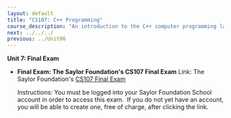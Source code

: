 ```yaml
---
layout: default
title: "CS107: C++ Programming"
course_description: "An introduction to the C++ computer programming language, focusing on syntax for primitive types, control structures, vectors, strings, structs, classes, functions, file I/O, exceptions and other programming constructs."
next: ../../../
previous: ../Unit06
---
```

**Unit 7: Final Exam** <span id="7"></span> 
-   **Final Exam: The Saylor Foundation's CS107 Final Exam**
    Link: The Saylor Foundation's [CS107 Final
    Exam](http://school.saylor.org/mod/quiz/view.php?id=1111)  
      
     Instructions: You must be logged into your Saylor Foundation School
    account in order to access this exam.  If you do not yet have an
    account, you will be able to create one, free of charge, after
    clicking the link.


